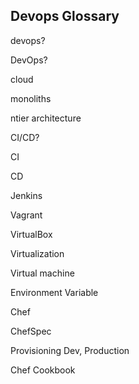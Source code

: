 ## Devops Glossary

devops?

DevOps?

cloud

monoliths

ntier architecture

CI/CD?

CI

CD 

Jenkins

Vagrant

VirtualBox

Virtualization

Virtual machine

Environment Variable

Chef

ChefSpec

Provisioning Dev, Production

Chef Cookbook




